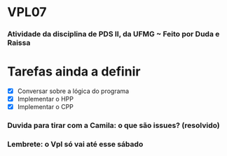# VPL07

### Atividade da disciplina de PDS II, da UFMG ~ Feito por Duda e Raissa

# Tarefas ainda a definir
- [x] Conversar sobre a lógica do programa
- [x] Implementar o HPP
- [x] Implementar o CPP

### Duvida para tirar com a Camila: o que são issues? (resolvido)
### Lembrete: o Vpl só vai até esse sábado
